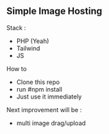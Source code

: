 **Simple Image Hosting**
-
Stack :
- PHP (Yeah)
- Tailwind
- JS

How to
 - Clone this repo
 - run #npm install
 - Just use it immediately

Next improvement will be : 
- multi image drag/upload